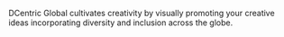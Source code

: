 DCentric Global cultivates creativity by visually promoting your creative ideas incorporating diversity and inclusion across the globe.
